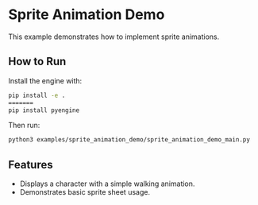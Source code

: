 # Sprite Animation Demo

This example demonstrates how to implement sprite animations.

## How to Run

Install the engine with:

```bash
pip install -e .
=======
pip install pyengine
```

Then run:

```bash
python3 examples/sprite_animation_demo/sprite_animation_demo_main.py
```

## Features

- Displays a character with a simple walking animation.
- Demonstrates basic sprite sheet usage.



